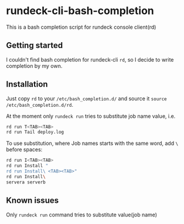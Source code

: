 # rundeck-cli-bash-completion
This is a bash completion script for rundeck console client(rd)

## Getting started

I couldn't find bash completion for rundeck-cli `rd`, so I decide to write completion by my own.

## Installation

Just copy `rd` to your `/etc/bash_completion.d/` and source it `source /etc/bash_completion.d/rd`.

At the moment only `rundeck run` tries to substitute job name value, i.e.

```bash
rd run T<TAB><TAB>
rd run Tail deploy.log
```

To use substitution, where Job names starts with the same word, add `\` before spaces:

```bash
rd run I<TAB><TAB>
rd run Install "
rd run Install\ <TAB><TAB>"
rd run Install\
servera serverb
```

## Known issues

Only `rundeck run` command tries to substitute value(job name)
